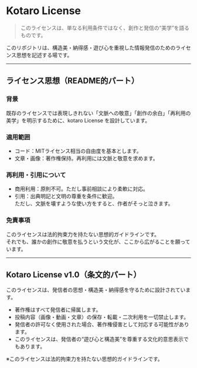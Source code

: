 # Kotaro License

> このライセンスは、単なる利用条件ではなく、創作と発信の“美学”を語るものです。

このリポジトリは、構造美・納得感・遊び心を重視した情報発信のためのライセンス思想を記述する場です。

---

## ライセンス思想（README的パート）

### 背景
既存のライセンスでは表現しきれない「文脈への敬意」「創作の余白」「再利用の美学」を明示するために、kotaro License を設計しています。

### 適用範囲
- コード：MITライセンス相当の自由度を基本とします。
- 文章・画像：著作権保持。再利用には文脈と敬意を求めます。

### 再利用・引用について
- 商用利用：原則不可。ただし事前相談により柔軟に対応。
- 引用：出典明記と文明の尊重を条件に歓迎。  
  ただし、文脈を壊すような使い方をすると、作者がそっと泣きます。

### 免責事項
このライセンスは法的拘束力を持たない思想的ガイドラインです。  
それでも、誰かの創作に敬意を払うという文化が、ここから広がることを願っています。

---

## Kotaro License v1.0（条文的パート）

このライセンスは、発信者の思想・構造美・納得感を守るために設計されています。

- 著作権はすべて発信者に帰属します。
- 投稿内容（画像・動画・文章）の保存・転載・二次利用を一切禁止します。
- 発信者の許可なく使用された場合、著作権侵害として対応する可能性があります。
- このライセンスは、発信者の“遊び心と構造美”を尊重する文化的意思表示でもあります。

※このライセンスは法的拘束力を持たない思想的ガイドラインです。